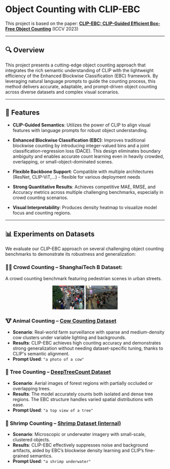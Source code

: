 # Object Counting with CLIP-EBC

This project is based on the paper: **[CLIP-EBC: CLIP-Guided Efficient Box-Free Object Counting](https://arxiv.org/abs/2308.13741)** (ICCV 2023)

---

## 🔍 Overview

This project presents a cutting-edge object counting approach that integrates the rich semantic understanding of CLIP with the lightweight efficiency of the Enhanced Blockwise Classification (EBC) framework. By leveraging natural language prompts to guide the counting process, this method delivers accurate, adaptable, and prompt-driven object counting across diverse datasets and complex visual scenarios.

---

## 🧩 Features

- **CLIP-Guided Semantics**: Utilizes the power of CLIP to align visual features with language prompts for robust object understanding.

- **Enhanced Blockwise Classification (EBC)**: Improves traditional blockwise counting by introducing integer-valued bins and a joint classification-regression loss (DACE). This design eliminates boundary ambiguity and enables accurate count learning even in heavily crowded, overlapping, or small-object-dominated scenes.

- **Flexible Backbone Support**: Compatible with multiple architectures (ResNet, CLIP-ViT,...) - flexible for various deployment needs

- **Strong Quantitative Results**: Achieves competitive MAE, RMSE, and Accuracy metrics across multiple challenging benchmarks, especially in crowd counting scenarios.

- **Visual Interpretability**: Produces density heatmap to visualize model focus and counting regions.

---

## 📊 Experiments on Datasets

We evaluate our CLIP-EBC approach on several challenging object counting benchmarks to demonstrate its robustness and generalization:

### 🧍‍♂️ Crowd Counting – ShanghaiTech B Dataset:
A crowd counting benchmark featuring pedestrian scenes in urban streets.
<p align="center">
  <img src="examples/shb_1.jpg" width="20%" />
  <img src="examples/shb_2.jpg" width="20%" />
</p>

### 🐮 Animal Counting – [Cow Counting Dataset](https://github.com/TrentBrown/CowCounting)

- **Scenario**: Real-world farm surveillance with sparse and medium-density cow clusters under variable lighting and backgrounds.
- **Results**: CLIP-EBC achieves high counting accuracy and demonstrates strong generalization without needing dataset-specific tuning, thanks to CLIP's semantic alignment.
- **Prompt Used**: `"a photo of a cow"`

### 🌳 Tree Counting – [DeepTreeCount Dataset](https://github.com/AdeelMufti/DeepTreeCount)

- **Scenario**: Aerial images of forest regions with partially occluded or overlapping trees.
- **Results**: The model accurately counts both isolated and dense tree regions. The EBC structure handles varied spatial distributions with ease.
- **Prompt Used**: `"a top view of a tree"`

### 🦐 Shrimp Counting – [Shrimp Dataset (internal)]()

- **Scenario**: Microscopic or underwater imagery with small-scale, clustered objects.
- **Results**: CLIP-EBC effectively suppresses noise and background artifacts, aided by EBC’s blockwise density learning and CLIP’s fine-grained semantics.
- **Prompt Used**: `"a shrimp underwater"`
